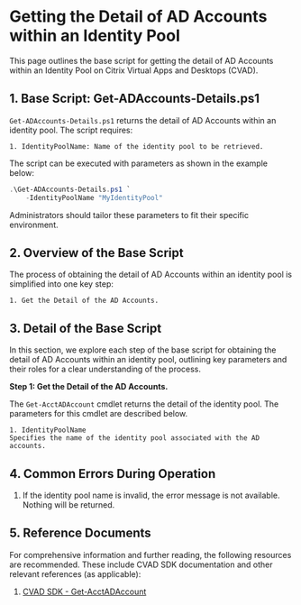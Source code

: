 # Getting the Detail of AD Accounts within an Identity Pool

This page outlines the base script for getting the detail of AD Accounts within an Identity Pool on Citrix Virtual Apps and Desktops (CVAD). 



## 1. Base Script: Get-ADAccounts-Details.ps1

`Get-ADAccounts-Details.ps1` returns the detail of AD Accounts within an identity pool. The script requires:

    1. IdentityPoolName: Name of the identity pool to be retrieved.
    
The script can be executed with parameters as shown in the example below:

```powershell
.\Get-ADAccounts-Details.ps1 `
    -IdentityPoolName "MyIdentityPool"
```

Administrators should tailor these parameters to fit their specific environment.



## 2. Overview of the Base Script

The process of obtaining the detail of AD Accounts within an identity pool is simplified into one key step:

    1. Get the Detail of the AD Accounts.



## 3. Detail of the Base Script

In this section, we explore each step of the base script for obtaining the detail of AD Accounts within an identity pool, outlining key parameters and their roles for a clear understanding of the process.

**Step 1: Get the Detail of the AD Accounts.**

The `Get-AcctADAccount` cmdlet returns the detail of the identity pool. The parameters for this cmdlet are described below.
    
    1. IdentityPoolName
    Specifies the name of the identity pool associated with the AD accounts.


## 4. Common Errors During Operation

1. If the identity pool name is invalid, the error message is not available. Nothing will be returned.



## 5. Reference Documents

For comprehensive information and further reading, the following resources are recommended. These include CVAD SDK documentation and other relevant references (as applicable):

1. [CVAD SDK - Get-AcctADAccount](https://developer-docs.citrix.com/en-us/citrix-virtual-apps-desktops-sdk/current-release/ADIdentity/Get-AcctADAccount.html)



